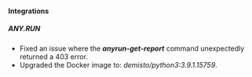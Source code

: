 
#### Integrations
##### ANY.RUN
- Fixed an issue where the ***anyrun-get-report*** command unexpectedly returned a 403 error.
- Upgraded the Docker image to: *demisto/python3:3.9.1.15759*.
